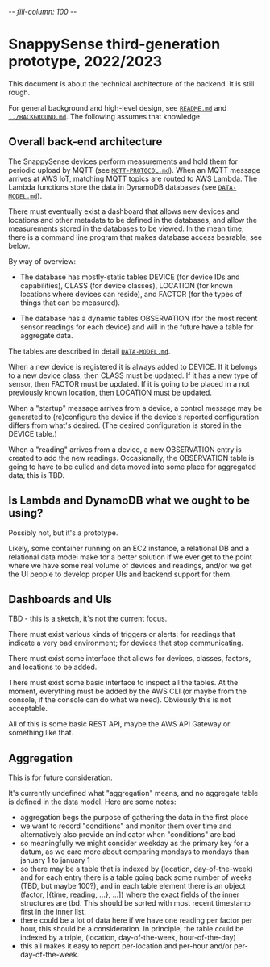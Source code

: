 -*- fill-column: 100 -*-

# SnappySense third-generation prototype, 2022/2023

This document is about the technical architecture of the backend.  It is still rough.

For general background and high-level design, see [`README.md`](README.md) and
[`../BACKGROUND.md`](../BACKGROUND.md).  The following assumes that knowledge.

## Overall back-end architecture

The SnappySense devices perform measurements and hold them for periodic upload by MQTT (see
[`MQTT-PROTOCOL.md`](MQTT-PROTOCOL.md)).  When an MQTT message arrives at AWS IoT, matching MQTT
topics are routed to AWS Lambda.  The Lambda functions store the data in DynamoDB databases (see
[`DATA-MODEL.md`](DATA-MODEL.md)).

There must eventually exist a dashboard that allows new devices and locations and other metadata to
be defined in the databases, and allow the measurements stored in the databases to be viewed.  In
the mean time, there is a command line program that makes database access bearable; see below.

By way of overview:

- The database has mostly-static tables DEVICE (for device IDs and capabilities), CLASS (for device
  classes), LOCATION (for known locations where devices can reside), and FACTOR (for the types of
  things that can be measured).

- The database has a dynamic tables OBSERVATION (for the most recent sensor readings for each
  device) and will in the future have a table for aggregate data.
  
The tables are described in detail [`DATA-MODEL.md`](DATA-MODEL.md).

When a new device is registered it is always added to DEVICE.  If it belongs to a new device class,
then CLASS must be updated.  If it has a new type of sensor, then FACTOR must be updated.  If it is
going to be placed in a not previously known location, then LOCATION must be updated.

When a "startup" message arrives from a device, a control message may be generated to (re)configure
the device if the device's reported configuration differs from what's desired.  (The desired
configuration is stored in the DEVICE table.)

When a "reading" arrives from a device, a new OBSERVATION entry is created to add the new readings.
Occasionally, the OBSERVATION table is going to have to be culled and data moved into some place
for aggregated data; this is TBD.

## Is Lambda and DynamoDB what we ought to be using?

Possibly not, but it's a prototype.

Likely, some container running on an EC2 instance, a relational DB and a relational data model make
for a better solution if we ever get to the point where we have some real volume of devices and
readings, and/or we get the UI people to develop proper UIs and backend support for them.

## Dashboards and UIs

TBD - this is a sketch, it's not the current focus.

There must exist various kinds of triggers or alerts: for readings that indicate a very bad
environment; for devices that stop communicating.

There must exist some interface that allows for devices, classes, factors, and locations to
be added.

There must exist some basic interface to inspect all the tables.  At the moment, everything must be
added by the AWS CLI (or maybe from the console, if the console can do what we need).  Obviously
this is not acceptable.

All of this is some basic REST API, maybe the AWS API Gateway or something like that.

## Aggregation

This is for future consideration.

It's currently undefined what "aggregation" means, and no aggregate table is defined in the data
model.  Here are some notes:

- aggregation begs the purpose of gathering the data in the first place
- we want to record "conditions" and monitor them over time and alternatively also provide an
  indicator when "conditions" are bad
- so meaningfully we might consider weekday as the primary key for a datum, as we care more about
  comparing mondays to mondays than january 1 to january 1
- so there may be a table that is indexed by (location, day-of-the-week) and for each entry there is
  a table going back some number of weeks (TBD, but maybe 100?), and in each table element there is
  an object (factor, [{time, reading, ...}, ...])  where the exact fields of the inner structures
  are tbd.  This should be sorted with most recent timestamp first in the inner list.
- there could be a lot of data here if we have one reading per factor per hour, this should be a
  consideration.  In principle, the table could be indexed by a triple, (location, day-of-the-week,
  hour-of-the-day)
- this all makes it easy to report per-location and per-hour and/or per-day-of-the-week.
